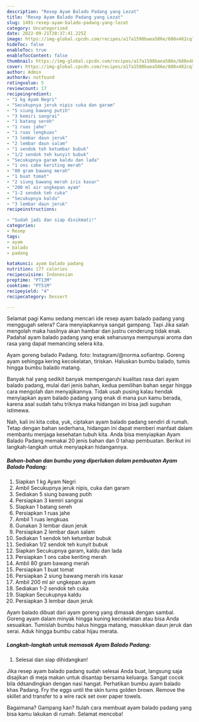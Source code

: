 ```yaml
---
description: "Resep Ayam Balado Padang yang Lezat"
title: "Resep Ayam Balado Padang yang Lezat"
slug: 1491-resep-ayam-balado-padang-yang-lezat
category: Uncategorized
date: 2022-09-21T20:37:41.225Z
image: https://img-global.cpcdn.com/recipes/a17a1598baea586e/680x482cq70/ayam-balado-padang-foto-resep-utama.jpg
hideToc: false
enableToc: true
enableTocContent: false
thumbnail: https://img-global.cpcdn.com/recipes/a17a1598baea586e/680x482cq70/ayam-balado-padang-foto-resep-utama.jpg
cover: https://img-global.cpcdn.com/recipes/a17a1598baea586e/680x482cq70/ayam-balado-padang-foto-resep-utama.jpg
author: Admin
authorAv: notfound
ratingvalue: 5
reviewcount: 17
recipeingredient:
- "1 kg Ayam Negri"
- "Secukupnya jeruk nipis cuka dan garam"
- "5 siung bawang putih"
- "3 kemiri sangrai"
- "1 batang sereh"
- "1 ruas jahe"
- "1 ruas lengkuas"
- "3 lembar daun jeruk"
- "2 lembar daun salam"
- "1 sendok teh ketumbar bubuk"
- "1/2 sendok teh kunyit bubuk"
- "Secukupnya garam kaldu dan lada"
- "1 ons cabe keriting merah"
- "80 gram bawang merah"
- "1 buat tomat"
- "2 siung bawang merah iris kasar"
- "200 ml air ungkepan ayam"
- "1-2 sendok teh cuka"
- "Secukupnya kaldu"
- "3 lembar daun jeruk"
recipeinstructions:

- "Sudah jadi dan siap dinikmati!"
categories:
- Resep
tags:
- ayam
- balado
- padang

katakunci: ayam balado padang 
nutrition: 177 calories
recipecuisine: Indonesian
preptime: "PT13M"
cooktime: "PT51M"
recipeyield: "4"
recipecategory: Dessert

---
```



Selamat pagi Kamu sedang mencari ide resep ayam balado padang yang menggugah selera? Cara menyiapkannya sangat gampang. Tapi Jika salah mengolah maka hasilnya akan hambar dan justru cenderung tidak enak. Padahal ayam balado padang yang enak seharusnya mempunyai aroma dan rasa yang dapat memancing selera kita.


Ayam goreng balado Padang. foto: Instagram/@norma.sofiantnp. Goreng ayam sehingga kering kecokelatan, tiriskan. Haluskan bumbu balado, tumis hingga bumbu balado matang.

Banyak hal yang sedikit banyak mempengaruhi kualitas rasa dari ayam balado padang, mulai dari jenis bahan, kedua pemilihan bahan segar hingga cara mengolah dan menyajikannya. Tidak usah pusing kalau hendak menyiapkan ayam balado padang yang enak di mana pun kamu berada, karena asal sudah tahu triknya maka hidangan ini bisa jadi suguhan istimewa.


Nah, kali ini kita coba, yuk, ciptakan ayam balado padang sendiri di rumah. Tetap dengan bahan sederhana, hidangan ini dapat memberi manfaat dalam membantu menjaga kesehatan tubuh kita. Anda bisa menyiapkan Ayam Balado Padang memakai 20 jenis bahan dan 0 tahap pembuatan. Berikut ini langkah-langkah untuk menyiapkan hidangannya.

<!--inarticleads1-->

##### Bahan-bahan dan bumbu yang diperlukan dalam pembuatan Ayam Balado Padang:

1. Siapkan 1 kg Ayam Negri
1. Ambil Secukupnya jeruk nipis, cuka dan garam
1. Sediakan 5 siung bawang putih
1. Persiapkan 3 kemiri sangrai
1. Siapkan 1 batang sereh
1. Persiapkan 1 ruas jahe
1. Ambil 1 ruas lengkuas
1. Gunakan 3 lembar daun jeruk
1. Persiapkan 2 lembar daun salam
1. Sediakan 1 sendok teh ketumbar bubuk
1. Sediakan 1/2 sendok teh kunyit bubuk
1. Siapkan Secukupnya garam, kaldu dan lada
1. Persiapkan 1 ons cabe keriting merah
1. Ambil 80 gram bawang merah
1. Persiapkan 1 buat tomat
1. Persiapkan 2 siung bawang merah iris kasar
1. Ambil 200 ml air ungkepan ayam
1. Sediakan 1-2 sendok teh cuka
1. Siapkan Secukupnya kaldu
1. Persiapkan 3 lembar daun jeruk


Ayam balado dibuat dari ayam goreng yang dimasak dengan sambal. Goreng ayam dalam minyak hingga kuning kecokelatan atau bisa Anda sesuaikan. Tumislah bumbu halus hingga matang, masukkan daun jeruk dan serai. Aduk hingga bumbu cabai hijau merata. 

<!--inarticleads2-->

##### Langkah-langkah untuk memasak Ayam Balado Padang:


1. Selesai dan siap dihidangkan!

Jika resep ayam balado padang sudah selesai Anda buat, langsung saja disajikan di meja makan untuk disantap bersama keluarga. Sangat cocok bila ddsandingkan dengan nasi hangat. Perhatikan bumbu ayam balado khas Padang. Fry the eggs until the skin turns golden brown. Remove the skillet and transfer to a wire rack set over paper towels. 

Bagaimana? Gampang kan? Itulah cara membuat ayam balado padang yang bisa kamu lakukan di rumah. Selamat mencoba!
